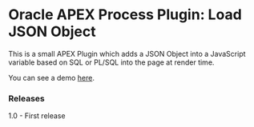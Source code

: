 # Oracle APEX Process Plugin: Load JSON Object

This is a small APEX Plugin which adds a JSON Object into a JavaScript variable based on SQL or PL/SQL into the page at render time.

You can see a demo [here](https://apex.oracle.com/pls/apex/f?p=60314:2).

### Releases
1.0 - First release
